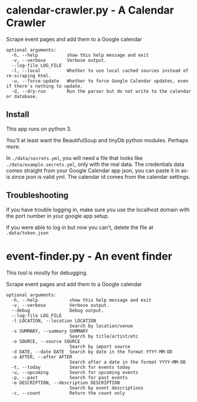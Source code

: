 # calendar-crawler.py - A Calendar Crawler

Scrape event pages and add them to a Google calendar

```
optional arguments:
  -h, --help           show this help message and exit
  -v, --verbose        Verbose output.
  --log-file LOG_FILE
  -l, --local          Whether to use local cached sources instead of re-scraping html.
  -u, --force-update   Whether to force Google Calendar updates, even if there's nothing to update.
  -d, --dry-run        Run the parser but do not write to the calendar or database.
```

## Install
This app runs on python 3.

You'll at least want the BeautifulSoup and tinyDb python modules. Perhaps more.

In `./data/secrets.yml`, you will need a file that looks like `./data/example.secrets.yml`, only with the real data. The credentials data comes straight from your Google Calendar app json, you can paste it in as-is since json is valid yml. The calendar id comes from the calendar settings.

## Troubleshooting

If you have trouble logging in, make sure you use the localhost domain with the port number in your google app setup.

If you were able to log in but now you can't, delete the file at `.data/token.json`


# event-finder.py - An event finder

This tool is mostly for debugging.

Scrape event pages and add them to a Google calendar

```
optional arguments:
  -h, --help            show this help message and exit
  -v, --verbose         Verbose output.
  --debug               Debug output.
  --log-file LOG_FILE
  -l LOCATION, --location LOCATION
                        Search by location/venue
  -s SUMMARY, --summary SUMMARY
                        Search by title/artist/etc
  -o SOURCE, --source SOURCE
                        Search by import source
  -d DATE, --date DATE  Search by date in the format YYYY-MM-DD
  -a AFTER, --after AFTER
                        Search after a date in the format YYYY-MM-DD
  -t, --today           Search for events today
  -u, --upcoming        Search for upcoming events
  -p, --past            Search for past events
  -e DESCRIPTION, --description DESCRIPTION
                        Search by event descriptions
  -c, --count           Return the count only
```
